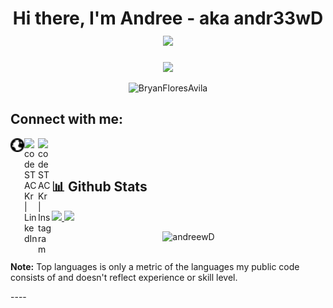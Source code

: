 <!-- ### Hi there, I'm Andree - aka andr33wD 👋 -->

<!-- [![website](https://img.shields.io/website?label=andr33wD.xyz&style=for-the-badge&url=https://andreewd.github.io/)](https://andreewd.github.io/)


## I'm a computer science student with interests in cybersecurity and blockchain

- 🌱 I’m currently learning everything 
- 🥅 2021 Goals: Contribute more to Open Source projects
- ⚡ Fun fact: I love to collect scout patches

### Connect with me:

[<img align="left" alt="codeSTACKr.com" width="22px" src="https://raw.githubusercontent.com/iconic/open-iconic/master/svg/globe.svg" />][tryhackme]
[ <img align="left" alt="codeSTACKr | LinkedIn" width="22px" src="https://cdn.jsdelivr.net/npm/simple-icons@v3/icons/linkedin.svg" />][linkedin]
[<img align="left" alt="codeSTACKr | Instagram" width="22px" src="https://cdn.jsdelivr.net/npm/simple-icons@v3/icons/instagram.svg" /> ][instagram] 


<br />

<br />

### ⚡ GitHub Stats

<center>

    
[![Anurag's GitHub stats](https://github-readme-stats.vercel.app/api?username=andreewD&show_icons=true&hide_border=true&count_private=true&theme=gruvbox)](https://github.com/andreewD?tab=repositories)<img width="300px" align="center" src="https://github-readme-stats.vercel.app/api/top-langs/?username=andreewD&show_icons=true&hide_border=true&count_private=true&theme=gruvbox"/>
</center>
 -->
 <h1 align="center">Hi there, I'm Andree - aka andr33wD <img src="https://media.giphy.com/media/hvRJCLFzcasrR4ia7z/giphy.gif" width="35"></h1>
<p align="center">
  <a href="https://github.com/DenverCoder1/readme-typing-svg">
  <img src="https://readme-typing-svg.herokuapp.com?lines=Computer+Science+Student;Backend+developer;Always%20learning%20new%20things&center=true&width=500&height=50">
  </a>
  <p align="center"> 
  <img src="https://komarev.com/ghpvc/?username=BryanFloresAvila&label=Profile%20views&color=0e75b6&style=plastic" alt="BryanFloresAvila" /> 
  </p>
</p>


## Connect with me:

[<img align="left" alt="codeSTACKr.com" width="22px" src="https://raw.githubusercontent.com/iconic/open-iconic/master/svg/globe.svg" />][tryhackme]
[<img align="left" alt="codeSTACKr | LinkedIn" width="22px" src="https://cdn.jsdelivr.net/npm/simple-icons@v3/icons/linkedin.svg" />][linkedin]
[<img align="left" alt="codeSTACKr | Instagram" width="22px" src="https://cdn.jsdelivr.net/npm/simple-icons@v3/icons/instagram.svg" /> ][instagram] 

<br />

<br />

## 📊 Github Stats
<p align="left">
  <a href="https://andreewd.github.io/">
  <img width="49.5%" src="https://github-readme-stats.vercel.app/api?username=andreewD&show_icons=true&theme=algolia&hide_border=true" />
  <img width="49.5%" src="https://github-readme-streak-stats.herokuapp.com/?user=andreewD&theme=algolia&hide_border=true" />
  </a>
<p align="center"><img width="49.5%" src="https://github-readme-stats.vercel.app/api/top-langs?username=andreewD&show_icons=true&theme=algolia&hide_border=true&locale=en&layout=compact" alt="andreewD" /></p>
</p>
<br>
<b>Note:</b> Top languages is only a metric of the languages my public code consists of and doesn't reflect experience or skill level.
</p>
----

[tryhackme]:https://tryhackme.com/p/andr33w
[instagram]: https://www.instagram.com/andrew_zxe/?hl=es-la
[linkedin]: https://www.linkedin.com/in/hairton-andree-anchi-due%C3%B1as-27a2b2193/

